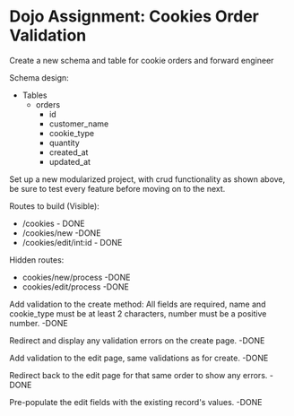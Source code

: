# Dojo Assignment: Cookies Order Validation
Create a new schema and table for cookie orders and forward engineer

Schema design:
- Tables
    - orders
        - id
        - customer_name
        - cookie_type
        - quantity
        - created_at
        - updated_at

Set up a new modularized project, with crud functionality as shown above, be sure to test every feature before moving on to the next.

Routes to build (Visible):
- /cookies - DONE
- /cookies/new -DONE
- /cookies/edit/int:id - DONE

Hidden routes:
- cookies/new/process -DONE 
- cookies/edit/process -DONE

Add validation to the create method: All fields are required, name and cookie_type must be at least 2 characters, number must be a positive number. -DONE

Redirect and display any validation errors on the create page. -DONE

Add validation to the edit page, same validations as for create. -DONE

Redirect back to the edit page for that same order to show any errors. -DONE

Pre-populate the edit fields with the existing record's values. -DONE